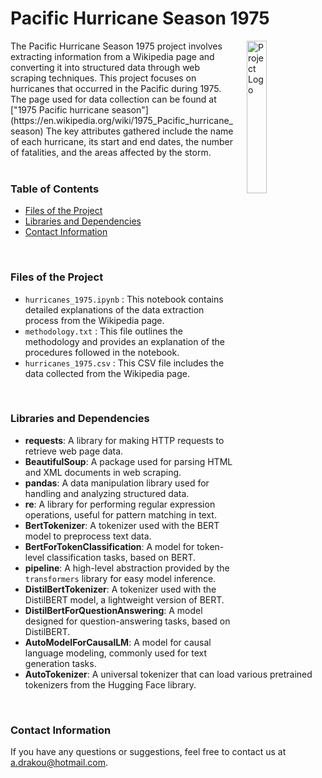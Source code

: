 # Pacific Hurricane Season 1975

<img src="https://www.servpro.com/cs-images/f295ab3717bfdec104be1e327ac7e44fece1356e_Wind_and_Hurricane_Damage_to_Home.jpg.webp" alt="Project Logo" align="right" style="margin-left: 20px; width: 25%;">
    The Pacific Hurricane Season 1975 project involves extracting information from a Wikipedia page and converting it into structured data through web scraping techniques. This project focuses on hurricanes that occurred in the Pacific during 1975. The page used for data collection can be found at ["1975 Pacific hurricane season"](https://en.wikipedia.org/wiki/1975_Pacific_hurricane_season) The key attributes gathered include the name of each hurricane, its start and end dates, the number of fatalities, and the areas affected by the storm.
<br> <br>

### Table of Contents
- [Files of the Project](#files-of-the-project)
- [Libraries and Dependencies](#libraries-and-dependencies)
- [Contact Information](#contact-information)
<br>

### Files of the Project
- `hurricanes_1975.ipynb` : This notebook contains detailed explanations of the data extraction process from the Wikipedia page.
- `methodology.txt` : This file outlines the methodology and provides an explanation of the procedures followed in the notebook.
- `hurricanes_1975.csv` : This CSV file includes the data collected from the Wikipedia page.
<br>

### Libraries and Dependencies
- **requests**: A library for making HTTP requests to retrieve web page data.
- **BeautifulSoup**: A package used for parsing HTML and XML documents in web scraping.
- **pandas**: A data manipulation library used for handling and analyzing structured data.
- **re**: A library for performing regular expression operations, useful for pattern matching in text.
- **BertTokenizer**: A tokenizer used with the BERT model to preprocess text data.
- **BertForTokenClassification**: A model for token-level classification tasks, based on BERT.
- **pipeline**: A high-level abstraction provided by the `transformers` library for easy model inference.
- **DistilBertTokenizer**: A tokenizer used with the DistilBERT model, a lightweight version of BERT.
- **DistilBertForQuestionAnswering**: A model designed for question-answering tasks, based on DistilBERT.
- **AutoModelForCausalLM**: A model for causal language modeling, commonly used for text generation tasks.
- **AutoTokenizer**: A universal tokenizer that can load various pretrained tokenizers from the Hugging Face library.
<br>


### Contact Information
If you have any questions or suggestions, feel free to contact us at a.drakou@hotmail.com.
<br>
